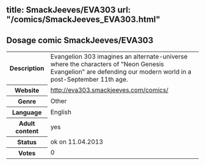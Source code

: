 title: SmackJeeves/EVA303
url: "/comics/SmackJeeves_EVA303.html"
---
Dosage comic SmackJeeves/EVA303
-----------------------------------------

<table class="comicinfo">
<tr>
<th>Description</th><td>Evangelion 303 imagines an alternate-universe where the characters of &quot;Neon Genesis Evangelion&quot; are defending our modern world in a post-September 11th age.</td>
</tr>
<tr>
<th>Website</th><td><a href="http://eva303.smackjeeves.com/comics/">http://eva303.smackjeeves.com/comics/</a></td>
</tr>
<tr>
<th>Genre</th><td>Other</td>
</tr>
<tr>
<th>Language</th><td>English</td>
</tr>
<tr>
<th>Adult content</th><td>yes</td>
</tr>
<tr>
<th>Status</th><td>ok on 11.04.2013</td>
</tr>
<tr>
<th>Votes</th><td>0</div></td>
</tr>
</table>
